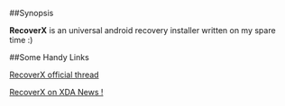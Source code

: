 ##Synopsis

**RecoverX** is an universal android recovery installer written on my spare time :)

##Some Handy Links

[RecoverX official thread](http://forum.xda-developers.com/showthread.php?t=2595072)

[RecoverX on XDA News !](http://www.xda-developers.com/recoverx-goes-mobile/)
